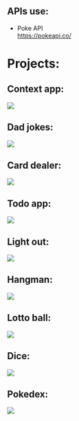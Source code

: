 ## APIs use:
* Poke API   
https://pokeapi.co/


# Projects:
## Context app:
<img src="IMAGES/contextapp.gif">


## Dad jokes:
<img src="IMAGES/dadjokes.gif">

## Card dealer:
<img src="IMAGES/carddealer.gif">

## Todo app:
<img src="IMAGES/todoapp.gif">

## Light out:
<img src="IMAGES/lightout.gif">

## Hangman:
<img src="IMAGES/hangman.gif">

## Lotto ball:
<img src="IMAGES/lotto.gif">

## Dice:
<img src="IMAGES/dice.gif">

## Pokedex:  
<img src="IMAGES/pokedex.gif">